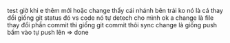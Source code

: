 test giờ khi e thêm mới hoặc change thấy cái nhánh bên trái ko nó là cá thay đổi giống git status đó vs code nó tự detech cho mình
ok a change là file thay đổi phần commit thì giống git commit thôi
sync change là giống push bấm vào tự push lên => done